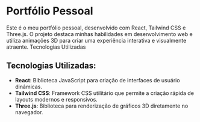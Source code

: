 # Portfólio Pessoal

Este é o meu portfólio pessoal, desenvolvido com React, Tailwind CSS e Three.js. O projeto destaca minhas habilidades em desenvolvimento web e utiliza animações 3D para criar uma experiência interativa e visualmente atraente.
Tecnologias Utilizadas

## Tecnologias Utilizadas:
- **React**: Biblioteca JavaScript para criação de interfaces de usuário dinâmicas.
- **Tailwind CSS**: Framework CSS utilitário que permite a criação rápida de layouts modernos e responsivos.
- **Three.js**: Biblioteca para renderização de gráficos 3D diretamente no navegador.

